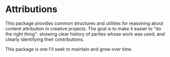 # Attributions

This package provides common structures and utilities for reasoning
about content attribution in creative projects. The goal is to make
it easier to "do the right thing": showing clear history of parties 
whose work was used, and clearly identifying their contributions.

This package is one I'll seek to maintain and grow over time.
